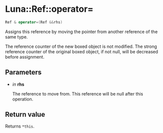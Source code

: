 # Luna::Ref::operator=

```c++
Ref & operator=(Ref &&rhs)
```

Assigns this reference by moving the pointer from another reference of the same type. 

The reference counter of the new boxed object is not modified. The strong reference counter of the original boxed object, if not null, will be decreased before assignment. 

## Parameters
* *in* **rhs**

    The reference to move from. This reference will be null after this operation. 

## Return value
Returns `*this`. 

